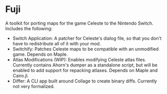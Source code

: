 # Fuji
A toolkit for porting maps for the game Celeste to the Nintendo Switch. Includes the following:

* Switch Application: A patcher for Celeste's dialog file, so that you don't have to redistribute all of it with your mod.
* Switchify: Patches Celeste maps to be compatible with an unmodified game. Depends on Maple.
* Atlas Modifications (WIP): Enables modifying Celeste atlas files. Currently contains Ahorn's dumper as a standalone script, but will be enabled to add support for repacking atlases. Depends on Maple and Cairo.jl.
* Differ: A CLI app built around Collage to create binary diffs. Currently not very formalized.
